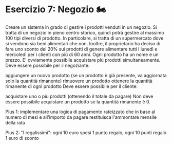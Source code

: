 # Esercizio 7: Negozio 🏍
Creare un sistema in grado di gestire i prodotti venduti in un negozio. Si tratta di un negozio in pieno centro storico, quindi potrà gestire al massimo 100 tipi diversi di prodotto. In particolare, si tratta di un supermercato dove si vendono sia beni alimentari che non. Inoltre, il proprietario ha deciso di fare uno sconto del 20% sui prodotti di genere alimentare tutti i lunedì e mercoledì per i clienti con più di 60 anni. Ogni prodotto ha un nome e un prezzo. E' ovviamente possibile acquistare più prodotti simultaneamente. Deve essere possibile per il negoziante:

aggiungere un nuovo prodotto (se un prodotto è già presente, va aggiornata solo la quantità rimanente)
rimuovere un prodotto
ottenere la quantità rimanente di ogni prodotto
Deve essere possibile per il cliente:

acquistare uno o più prodotti (ottenendo il totale da pagare)
Non deve essere possibile acquistare un prodotto se la quantità rimanente è 0.

Plus 1: implementare una logica di pagamento rateizzato che in base al numero di mesi e all'importo
da pagare restituisca l'ammontare mensile della rata

Plus 2: "I regalissimi": ogni 10 euro spesi 1 punto regalo, ogni 10 punti regalo 1 euro di sconto